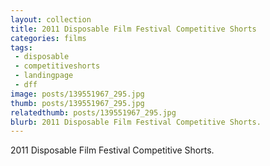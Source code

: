 ```yaml
---
layout: collection
title: 2011 Disposable Film Festival Competitive Shorts
categories: films
tags:
 - disposable
 - competitiveshorts
 - landingpage
 - dff
image: posts/139551967_295.jpg
thumb: posts/139551967_295.jpg
relatedthumb: posts/139551967_295.jpg
blurb: 2011 Disposable Film Festival Competitive Shorts.
---
```


2011 Disposable Film Festival Competitive Shorts.